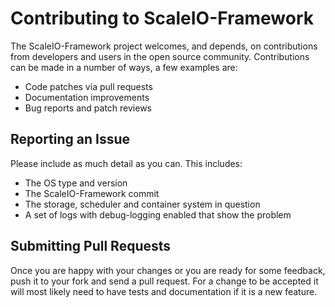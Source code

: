 # Contributing to ScaleIO-Framework

The ScaleIO-Framework project welcomes, and depends, on contributions from
developers and users in the open source community. Contributions can be made in
a number of ways, a few examples are:

- Code patches via pull requests
- Documentation improvements
- Bug reports and patch reviews

## Reporting an Issue

Please include as much detail as you can. This includes:

  * The OS type and version
  * The ScaleIO-Framework commit
  * The storage, scheduler and container system in question
  * A set of logs with debug-logging enabled that show the problem

## Submitting Pull Requests

Once you are happy with your changes or you are ready for some feedback, push
it to your fork and send a pull request. For a change to be accepted it will
most likely need to have tests and documentation if it is a new feature.

